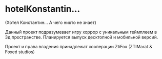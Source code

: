 # hotelKonstantin...
(Хотел Константин... А чего никто не знает)

Данный проект подразумевает игру хоррор с уникальным геймплеем в 3д пространстве.
Планируется выпуск десктопной и мобильной версий.

Проект и права владения принадлежат кооперации ZtiFox (ZTIMarat & Foxed studios)
